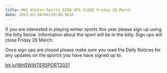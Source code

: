 ```yaml
---
title: WHS Winter Sports SIGN UPS CLOSE Friday 26 March
date: 2021-03-26T04:29:48.963Z
---
```

If you are interested in playing winter sports this year please sign up using the bitly below. Information about the sport will be in the bitly.
Sign ups will close Friday 26 March.

Once sign ups are closed please make sure you read the Daily Notices for any updates on the sport/s you have have signed up to.

[bit.ly/WHSWINTERSPORT2021](https://docs.google.com/forms/d/e/1FAIpQLScslDJ2erP1fpvXXakFsvMGP0KH_SfaPX_AmaYUOyAVDsL3pg/viewform)